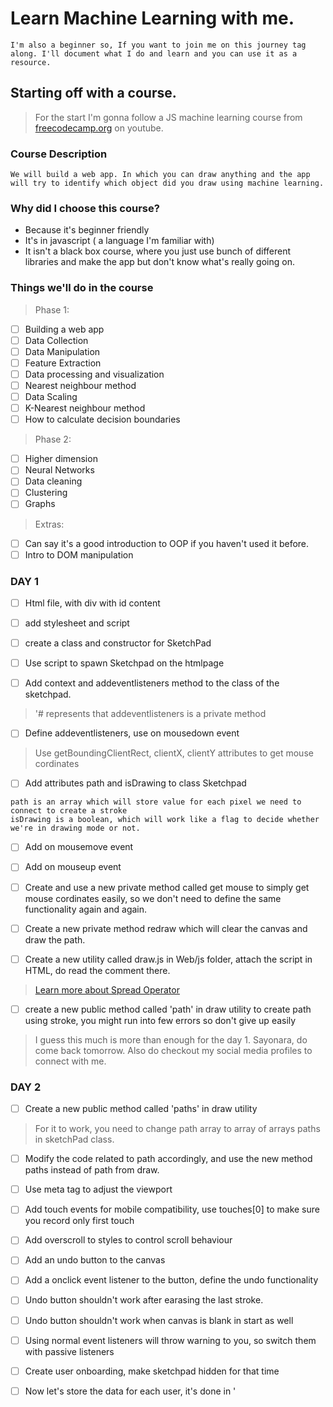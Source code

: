 # Learn Machine Learning with me.

```
I'm also a beginner so, If you want to join me on this journey tag along. I'll document what I do and learn and you can use it as a resource.
```
## Starting off with a course.

> For the start I'm gonna follow a JS machine learning course from [freecodecamp.org](https://www.youtube.com/watch?v=vDDjtwQDw2k&t=1955s) on youtube.


### Course Description
```
We will build a web app. In which you can draw anything and the app will try to identify which object did you draw using machine learning.
```

### Why did I choose this course?
- Because it's beginner friendly
- It's in javascript ( a language I'm familiar with)
- It isn't a black box course, where you just use bunch of different libraries and make the app but don't know what's really going on.

### Things we'll do in the course
> Phase 1:
- [ ] Building a web app
- [ ] Data Collection
- [ ] Data Manipulation
- [ ] Feature Extraction
- [ ] Data processing and visualization
- [ ] Nearest neighbour method
- [ ] Data Scaling
- [ ] K-Nearest neighbour method
- [ ] How to calculate decision boundaries

> Phase 2:

- [ ] Higher dimension
- [ ] Neural Networks
- [ ] Data cleaning
- [ ] Clustering
- [ ] Graphs

> Extras:
- [ ] Can say it's a good introduction to OOP if you haven't used it before.
- [ ] Intro to DOM manipulation

### DAY 1

- [ ] Html file, with div with id content
- [ ] add stylesheet and script
- [ ] create a class and constructor for SketchPad
- [ ] Use script to spawn Sketchpad on the htmlpage

- [ ] Add context and addeventlisteners method to the class of the sketchpad.
> '# represents that addeventlisteners is a private method
- [ ] Define addeventlisteners, use on mousedown event 
> Use getBoundingClientRect, clientX, clientY attributes to get mouse cordinates
- [ ] Add attributes path and isDrawing to class Sketchpad
```
path is an array which will store value for each pixel we need to connect to create a stroke
isDrawing is a boolean, which will work like a flag to decide whether we're in drawing mode or not.
```
- [ ] Add on mousemove event
- [ ] Add on mouseup event

- [ ] Create and use a new private method called get mouse to simply get mouse cordinates easily, so we don't need to define the same functionality again and again.
- [ ] Create a new private method redraw which will clear the canvas and draw the path.
- [ ] Create a new utility called draw.js in Web/js folder, attach the script in HTML, do read the comment there.

> [Learn more about Spread Operator](https://medium.com/coding-at-dawn/how-to-use-the-spread-operator-in-javascript-b9e4a8b06fab)

- [ ] create a new public method called 'path' in draw utility to create path using stroke, you might run into few errors so don't give up easily

> I guess this much is more than enough for the day 1. Sayonara, do come back tomorrow. Also do checkout my social media profiles to connect with me. 

### DAY 2

- [ ] Create a new public method called 'paths' in draw utility
> For it to work, you need to change path array to array of arrays paths in sketchPad class.
- [ ] Modify the code related to path accordingly, and use the new method paths instead of path from draw.
- [ ] Use meta tag to adjust the viewport
- [ ] Add touch events for mobile compatibility, use touches[0] to make sure you record only first touch
- [ ] Add overscroll to styles to control scroll behaviour

- [ ] Add an undo button to the canvas
- [ ] Add a onclick event listener to the button, define the undo functionality
- [ ] Undo button shouldn't work after earasing the last stroke.
- [ ] Undo button shouldn't work when canvas is blank in start as well
- [ ] Using normal event listeners will throw warning to you, so switch them with passive listeners

- [ ] Create user onboarding, make sketchpad hidden for that time
- [ ] Now let's store the data for each user, it's done in '<script>'
- [ ] Create an array to store labels of drawings
- [ ] Iterate through the array to tell the user what they need to draw
- [ ] Store their drawing
- [ ] Reset canvas when user go to next drawing, keep the method public as we're calling it outside the class

### DAY 3

```
Thia part is called data collecting.
```
- [ ] Functionality to be able to download your drawing in a json format.
> Now either create your own raw data by making people draw these objects and creating individual json file for each user or be lazy like me and download raw data from [here](https://github.com/gniziemazity/drawing-data)

- [ ] Now create a folder called data, create two folders inside it called raw and dataset
- [ ] Copy all the raw data you downloaded or created in data/raw folder
- [ ] Create two folders inside dataset called img and json
- [ ] Now create another folder called common (will be used to put shared filed amongst backend and frontend)
- [ ] Now move draw.js to this common folder. (why you may ask. You'll realise soon)
> Make necessary changes to be able to use that file in sketchpad.js

- [ ] Create a folder called node(backend stuff will be here)
- [ ] Create 'dataset_generator.js' in node
- [ ] now follow these steps

```
1. Read the raw directory
2. Read each file of this directory and create a json file for each label(basically each drawing), also create an image file for each label.


In this part right here we're creating SAMPLES.

```
- [ ] Create cool loading animation for our dataset generator 
> Okay let's wrap the day 3 here.